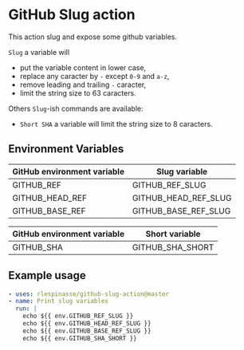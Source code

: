 # GitHub Slug action

This action slug and expose some github variables.

`Slug` a variable will

- put the variable content in lower case,
- replace any caracter by `-` except `0-9` and `a-z`,
- remove leading and trailing `-` caracter,
- limit the string size to 63 caracters.

Others `Slug`-ish commands are available:
- `Short SHA` a variable will limit the string size to 8 caracters.

## Environment Variables

| GitHub environment variable | Slug variable |
| - | - |
| GITHUB_REF | GITHUB_REF_SLUG |
| GITHUB_HEAD_REF | GITHUB_HEAD_REF_SLUG |
| GITHUB_BASE_REF | GITHUB_BASE_REF_SLUG |

| GitHub environment variable | Short variable |
| - | - |
| GITHUB_SHA | GITHUB_SHA_SHORT |

## Example usage

```yaml
- uses: rlespinasse/github-slug-action@master
- name: Print slug variables
  run: |
    echo ${{ env.GITHUB_REF_SLUG }}
    echo ${{ env.GITHUB_HEAD_REF_SLUG }}
    echo ${{ env.GITHUB_BASE_REF_SLUG }}
    echo ${{ env.GITHUB_SHA_SHORT }}
```
